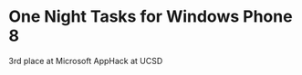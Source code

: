 One Night Tasks for Windows Phone 8
===================================

3rd place at Microsoft AppHack at UCSD
